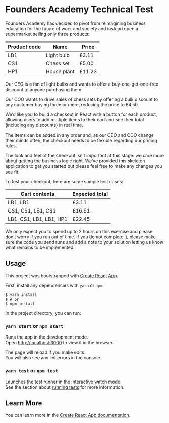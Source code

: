 # Founders Academy Technical Test

Founders Academy has decided to pivot from reimagining business education for
the future of work and society and instead open a supermarket selling only
three products:

| Product code | Name        | Price  |
| ------------ | ----------- | ------ |
| LB1          | Light bulb  | £3.11  |
| CS1          | Chess set   | £5.00  |
| HP1          | House plant | £11.23 |

Our CEO is a fan of light bulbs and wants to offer a buy-one-get-one-free
discount to anyone purchasing them.

Our COO wants to drive sales of chess sets by offering a bulk discount to any
customer buying three or more, reducing the price to £4.50.

We’d like you to build a checkout in React with a button for each product,
allowing users to add multiple items to their cart and see their total
(including any discounts) in real time.

The items can be added in any order and, as our CEO and COO change their minds
often, the checkout needs to be flexible regarding our pricing rules.

The look and feel of the checkout isn’t important at this stage: we care more
about getting the business logic right. We’ve provided this skeleton
application to get you started but please feel free to make any changes you see
fit.

To test your checkout, here are some sample test cases:

| Cart contents           | Expected total |
| ----------------------- | -------------- |
| LB1, LB1                | £3.11          |
| CS1, CS1, LB1, CS1      | £16.61         |
| LB1, CS1, LB1, LB1, HP1 | £22.45         |

We only expect you to spend up to 2 hours on this exercise and please don’t
worry if you run out of time. If you do not complete it, please make sure the
code you send runs and add a note to your solution letting us know what remains
to be implemented.

## Usage

This project was bootstrapped with [Create React App](https://github.com/facebook/create-react-app).

First, install any dependencies with `yarn` or `npm`:

```console
$ yarn install
$ # or
$ npm install
```

In the project directory, you can run:

### `yarn start` or `npm start`

Runs the app in the development mode.\
Open [http://localhost:3000](http://localhost:3000) to view it in the browser.

The page will reload if you make edits.\
You will also see any lint errors in the console.

### `yarn test` or `npm test`

Launches the test runner in the interactive watch mode.\
See the section about [running tests](https://facebook.github.io/create-react-app/docs/running-tests) for more information.

## Learn More

You can learn more in the [Create React App documentation](https://facebook.github.io/create-react-app/docs/getting-started).
